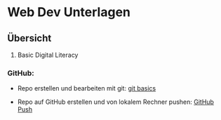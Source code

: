 # Web Dev Unterlagen

## Übersicht

1. Basic Digital Literacy

### GitHub: 
 - Repo erstellen und bearbeiten mit git: [git basics](https://github.com/robbdouglas/web-dev-tutorials/blob/main/github/git-tutorial.md)

 - Repo auf GitHub erstellen und von lokalem Rechner pushen: [GitHub Push](https://github.com/robbdouglas/web-dev-tutorials/blob/main/github/github-push.md)
